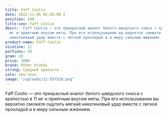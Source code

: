 ```yaml
---
title: Faff Coolio
date: 2022-11-06 05:36:00 Z
position: 140
title-seo: Faff Coolio
descr: 'Faff Coolio — это прекрасный аналог белого шведского снюса с крепостью в 11
  мг и приятным вкусом мяты. При его использовании вы вероятно сможете ощутить мягкий
  никотиновый удар вместе с легкой прохладой и в меру сильным жжением. '
product-name: Faff Coolio
nicotine: 11
portions: 20
gram: 20
price: 3000
brand: Other brands
strong: Средней крепости
sale: new-snus
image: "/uploads/12-557528.png"
---
```


Faff Coolio — это прекрасный аналог белого шведского снюса с крепостью в 11 мг и приятным вкусом мяты. При его использовании вы вероятно сможете ощутить мягкий никотиновый удар вместе с легкой прохладой и в меру сильным жжением. 